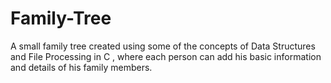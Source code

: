 # Family-Tree

A small family tree created using some of the concepts of Data Structures and File Processing in C , where each person can add his basic information and details of his family members. 
